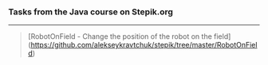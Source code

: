 ### Tasks from the Java course on Stepik.org
***
> [RobotOnField - Change the position of the robot on the field] (https://github.com/alekseykravtchuk/stepik/tree/master/RobotOnField)
